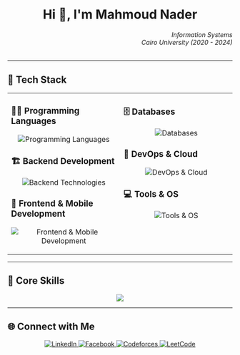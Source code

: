 <h1 align="center">Hi 👋, I'm Mahmoud Nader</h1>

<h6 align="right">  
  <i>Information Systems<br/>Cairo University (2020 - 2024)</i> 
</h6>

---

<h2 align="left">🚀 Tech Stack</h2>

<table>
  <tr>
    <td valign="top" width="50%">

### 👨‍💻 Programming Languages
<p align="center">
  <img src="https://skillicons.dev/icons?i=java,cpp,python,kotlin,js" alt="Programming Languages" />
</p>

### 🏗️ Backend Development
<p align="center">
  <img src="https://skillicons.dev/icons?i=spring,nodejs" alt="Backend Technologies" />
</p>

### 🎨 Frontend & Mobile Development
<p align="center">
  <img src="https://skillicons.dev/icons?i=react,flutter,html,css" alt="Frontend & Mobile Development" />
</p>

</td>
<td valign="top" width="50%">

### 🗄️ Databases
<p align="center">
  <img src="https://skillicons.dev/icons?i=mysql,mongodb,postgres" alt="Databases" />
</p>

### 🐳 DevOps & Cloud
<p align="center">
  <img src="https://skillicons.dev/icons?i=docker,kubernetes" alt="DevOps & Cloud" />
</p>

### 💻 Tools & OS
<p align="center">
  <img src="https://skillicons.dev/icons?i=linux,git,github,intellij,clion,neovim,vscode,postman,figma" alt="Tools & OS" />
</p>

</td>
  </tr>
</table>

---

<h2 align="left">🎯 Core Skills</h2>
<p align="center">
  <img src="https://readme-typing-svg.herokuapp.com?font=Fira+Code&pause=1000&color=36BCF7&center=true&width=550&lines=Full-Stack+Web+%26+Mobile+Development;Backend+Development+%7C+Spring+Boot+%7C+Node.js;Competitive+Programming+%7C+DSA" />
</p>

---

<h2 align="left">🌐 Connect with Me</h2>
<p align="center">  
  <a href="https://linkedin.com/in/mahmoud-nader-112483228" target="_blank">
    <img src="https://img.shields.io/badge/LinkedIn-0077B5?style=for-the-badge&logo=linkedin&logoColor=white" alt="LinkedIn" />
  </a>  
  <a href="https://facebook.com/mahmoudnader.midonader" target="_blank">
    <img src="https://img.shields.io/badge/Facebook-1877F2?style=for-the-badge&logo=facebook&logoColor=white" alt="Facebook" />
  </a>  
  <a href="https://codeforces.com/profile/_nader" target="_blank">
    <img src="https://img.shields.io/badge/Codeforces-1F8ACB?style=for-the-badge&logo=codeforces&logoColor=white" alt="Codeforces" />
  </a>  
  <a href="https://leetcode.com/mahmoudnader/" target="_blank">
    <img src="https://img.shields.io/badge/LeetCode-FFA116?style=for-the-badge&logo=leetcode&logoColor=black" alt="LeetCode" />
  </a>
</p>
